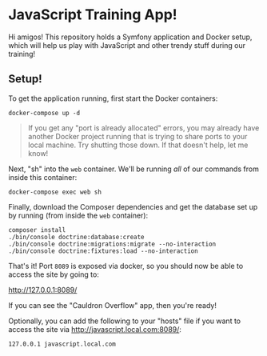 # JavaScript Training App!

Hi amigos! This repository holds a Symfony application
and Docker setup, which will help us play with JavaScript
and other trendy stuff during our training!

## Setup!

To get the application running, first start the Docker containers:

```
docker-compose up -d
``` 

> If you get any "port is already allocated" errors, you may already
> have another Docker project running that is trying to share ports
> to your local machine. Try shutting those down. If that doesn't help,
> let me know!

Next, "sh" into the `web` container. We'll be running *all* of our
commands from inside this container:

```
docker-compose exec web sh
```

Finally, download the Composer dependencies and get the database
set up by running (from inside the `web` container):

```
composer install
./bin/console doctrine:database:create
./bin/console doctrine:migrations:migrate --no-interaction
./bin/console doctrine:fixtures:load --no-interaction
```

That's it! Port `8089` is exposed via docker, so you should now be able
to access the site by going to:

http://127.0.0.1:8089/

If you can see the "Cauldron Overflow" app, then you're ready!

Optionally, you can add the following to your "hosts" file if you
want to access the site via http://javascript.local.com:8089/:

```
127.0.0.1 javascript.local.com
```
